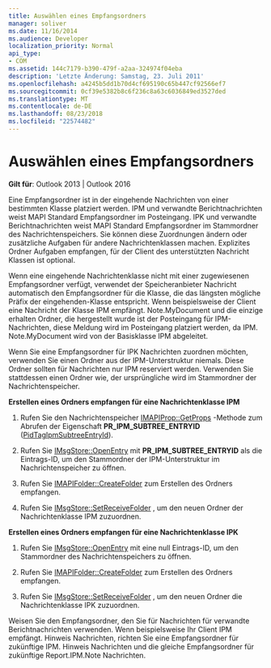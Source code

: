 ```yaml
---
title: Auswählen eines Empfangsordners
manager: soliver
ms.date: 11/16/2014
ms.audience: Developer
localization_priority: Normal
api_type:
- COM
ms.assetid: 144c7179-b390-479f-a2aa-324974f04eba
description: 'Letzte Änderung: Samstag, 23. Juli 2011'
ms.openlocfilehash: a4245b5dd1b70d4cf695190c65b447cf92566ef7
ms.sourcegitcommit: 0cf39e5382b8c6f236c8a63c6036849ed3527ded
ms.translationtype: MT
ms.contentlocale: de-DE
ms.lasthandoff: 08/23/2018
ms.locfileid: "22574482"
---
```

# <a name="selecting-a-receive-folder"></a>Auswählen eines Empfangsordners

  
  
**Gilt für**: Outlook 2013 | Outlook 2016 
  
Eine Empfangsordner ist in der eingehende Nachrichten von einer bestimmten Klasse platziert werden. IPM und verwandte Berichtnachrichten weist MAPI Standard Empfangsordner im Posteingang. IPK und verwandte Berichtnachrichten weist MAPI Standard Empfangsordner im Stammordner des Nachrichtenspeichers. Sie können diese Zuordnungen ändern oder zusätzliche Aufgaben für andere Nachrichtenklassen machen. Explizites Ordner Aufgaben empfangen, für der Client des unterstützten Nachricht Klassen ist optional.
  
Wenn eine eingehende Nachrichtenklasse nicht mit einer zugewiesenen Empfangsordner verfügt, verwendet der Speicheranbieter Nachricht automatisch den Empfangsordner für die Klasse, die das längsten mögliche Präfix der eingehenden-Klasse entspricht. Wenn beispielsweise der Client eine Nachricht der Klasse IPM empfängt. Note.MyDocument und die einzige erhalten Ordner, die hergestellt wurde ist der Posteingang für IPM-Nachrichten, diese Meldung wird im Posteingang platziert werden, da IPM. Note.MyDocument wird von der Basisklasse IPM abgeleitet.
  
Wenn Sie eine Empfangsordner für IPK Nachrichten zuordnen möchten, verwenden Sie einen Ordner aus der IPM-Unterstruktur niemals. Diese Ordner sollten für Nachrichten nur IPM reserviert werden. Verwenden Sie stattdessen einen Ordner wie, der ursprüngliche wird im Stammordner der Nachrichtenspeicher. 
  
 **Erstellen eines Ordners empfangen für eine Nachrichtenklasse IPM**
  
1. Rufen Sie den Nachrichtenspeicher [IMAPIProp::GetProps](imapiprop-getprops.md) -Methode zum Abrufen der Eigenschaft **PR_IPM_SUBTREE_ENTRYID** ([PidTagIpmSubtreeEntryId](pidtagipmsubtreeentryid-canonical-property.md)). 
    
2. Rufen Sie [IMsgStore::OpenEntry](imsgstore-openentry.md) mit **PR_IPM_SUBTREE_ENTRYID** als die Eintrags-ID, um den Stammordner der IPM-Unterstruktur im Nachrichtenspeicher zu öffnen. 
    
3. Rufen Sie [IMAPIFolder::CreateFolder](imapifolder-createfolder.md) zum Erstellen des Ordners empfangen. 
    
4. Rufen Sie [IMsgStore::SetReceiveFolder](imsgstore-setreceivefolder.md) , um den neuen Ordner der Nachrichtenklasse IPM zuzuordnen. 
    
 **Erstellen eines Ordners empfangen für eine Nachrichtenklasse IPK**
  
1. Rufen Sie [IMsgStore::OpenEntry](imsgstore-openentry.md) mit eine null Eintrags-ID, um den Stammordner des Nachrichtenspeichers zu öffnen. 
    
2. Rufen Sie [IMAPIFolder::CreateFolder](imapifolder-createfolder.md) zum Erstellen des Ordners empfangen. 
    
3. Rufen Sie [IMsgStore::SetReceiveFolder](imsgstore-setreceivefolder.md) , um den neuen Ordner die Nachrichtenklasse IPK zuzuordnen. 
    
Weisen Sie den Empfangsordner, den Sie für Nachrichten für verwandte Berichtnachrichten verwenden. Wenn beispielsweise Ihr Client IPM empfängt. Hinweis Nachrichten, richten Sie eine Empfangsordner für zukünftige IPM. Hinweis Nachrichten und die gleiche Empfangsordner für zukünftige Report.IPM.Note Nachrichten.
  


